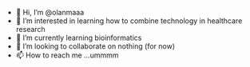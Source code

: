 - 👋 Hi, I’m @olanmaaa
- 👀 I’m interested in learning how to combine technology in healthcare research
- 🌱 I’m currently learning bioinformatics
- 💞️ I’m looking to collaborate on nothing (for now)
- 📫 How to reach me ...ummmm

<!---
olanmaaa/olanmaaa is a ✨ special ✨ repository because its `README.md` (this file) appears on your GitHub profile.
You can click the Preview link to take a look at your changes.
--->
